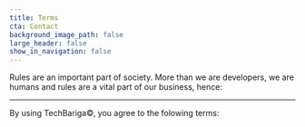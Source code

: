 ```yaml
---
title: Terms
cta: Contact
background_image_path: false
large_header: false
show_in_navigation: false
---
```


Rules are an important part of society. More than we are developers, we are humans and rules are a vital part of our business, hence:

---

By using TechBariga©, you agree to the folowing terms: